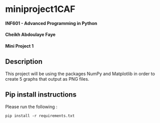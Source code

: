 # miniproject1CAF

#### INF601 - Advanced Programming in Python
#### Cheikh Abdoulaye Faye
#### Mini Project 1

## Description
This project will be using the packages NumPy and Matplotlib in order to create 5 graphs that output as PNG files.

## Pip install instructions
Please run the following :
```
pip install -r requirements.txt
```
